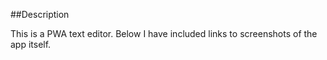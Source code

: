 ##Description

This is a PWA text editor. Below I have included links to screenshots of the app itself.